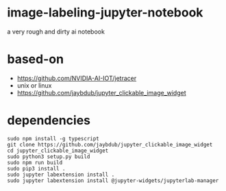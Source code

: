 # image-labeling-jupyter-notebook

a very rough and dirty ai notebook

# based-on 
- https://github.com/NVIDIA-AI-IOT/jetracer
- unix or linux
- https://github.com/jaybdub/jupyter_clickable_image_widget

# dependencies

```
sudo npm install -g typescript
git clone https://github.com/jaybdub/jupyter_clickable_image_widget
cd jupyter_clickable_image_widget
sudo python3 setup.py build
sudo npm run build
sudo pip3 install .
sudo jupyter labextension install .
sudo jupyter labextension install @jupyter-widgets/jupyterlab-manager
```

